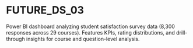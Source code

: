# FUTURE_DS_03
Power BI dashboard analyzing student satisfaction survey data (8,300 responses across 29 courses). Features KPIs, rating distributions, and drill-through insights for course and question-level analysis.
